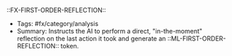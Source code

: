 ::FX-FIRST-ORDER-REFLECTION::
- Tags: #fx/category/analysis
- Summary: Instructs the AI to perform a direct, "in-the-moment" reflection on the last action it took and generate an ::ML-FIRST-ORDER-REFLECTION:: token.
